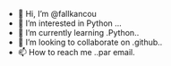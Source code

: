 - 👋 Hi, I’m @fallkancou
- 👀 I’m interested in Python ...
- 🌱 I’m currently learning .Python..
- 💞️ I’m looking to collaborate on .github..
- 📫 How to reach me ..par email.

<!---
fallkancou/fallkancou is a ✨ special ✨ repository because its `README.md` (this file) appears on your GitHub profile.
You can click the Preview link to take a look at your changes.
--->

